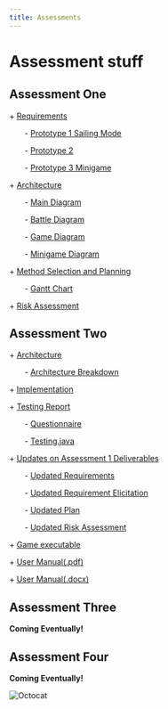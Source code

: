 ```yaml
---
title: Assessments
---
```


Assessment stuff
=====


## Assessment One
<p> + <a href="https://github.com/7SeasOfSomething/All-Hands-On-Deck/blob/master/docs/assessment1/req1.pdf">Requirements </a></p>

<p> &nbsp;&nbsp;&nbsp;&nbsp;&nbsp;&nbsp; - <a href="https://raw.githubusercontent.com/7SeasOfSomething/All-Hands-On-Deck/master/docs/assessment1/prototypes/SailingModePrototype1.jpg">Prototype 1 Sailing Mode</a></p>
<p> &nbsp;&nbsp;&nbsp;&nbsp;&nbsp;&nbsp; - <a href="https://raw.githubusercontent.com/7SeasOfSomething/All-Hands-On-Deck/master/docs/assessment1/prototypes/Prototype2.jpg">Prototype 2</a></p>
<p> &nbsp;&nbsp;&nbsp;&nbsp;&nbsp;&nbsp; - <a href="https://raw.githubusercontent.com/7SeasOfSomething/All-Hands-On-Deck/master/docs/assessment1/prototypes/MinigamePrototype3.jpg">Prototype 3 Minigame</a></p>


<p> + <a href="https://github.com/7SeasOfSomething/All-Hands-On-Deck/blob/master/docs/assessment1/arch1.pdf">Architecture</a></p>

<p> &nbsp;&nbsp;&nbsp;&nbsp;&nbsp;&nbsp; - <a href="https://raw.githubusercontent.com/7SeasOfSomething/All-Hands-On-Deck/master/docs/assessment1/architecture/ArchitectureMain.jpg">Main Diagram</a></p>
<p> &nbsp;&nbsp;&nbsp;&nbsp;&nbsp;&nbsp; - <a href="https://raw.githubusercontent.com/7SeasOfSomething/All-Hands-On-Deck/master/docs/assessment1/architecture/ActivityDiagramBattle.jpg">Battle Diagram</a></p>
<p> &nbsp;&nbsp;&nbsp;&nbsp;&nbsp;&nbsp; - <a href="https://raw.githubusercontent.com/7SeasOfSomething/All-Hands-On-Deck/master/docs/assessment1/architecture/ActivityDiagramGame.jpg">Game Diagram</a></p>
<p> &nbsp;&nbsp;&nbsp;&nbsp;&nbsp;&nbsp; - <a href="https://raw.githubusercontent.com/7SeasOfSomething/All-Hands-On-Deck/master/docs/assessment1/architecture/ActivityDiagramMinigame.jpg">Minigame Diagram</a></p>


<p> + <a href="https://github.com/7SeasOfSomething/All-Hands-On-Deck/blob/master/docs/assessment1/plan1.pdf">Method Selection and Planning</a></p> 

<p> &nbsp;&nbsp;&nbsp;&nbsp;&nbsp;&nbsp; - <a href="https://github.com/7SeasOfSomething/All-Hands-On-Deck/blob/master/docs/assessment1/GanttChart1.pdf">Gantt Chart</a></p>


<p> + <a href="https://github.com/7SeasOfSomething/All-Hands-On-Deck/blob/master/docs/assessment1/risk1.pdf">Risk Assessment</a></p>

## Assessment Two

<p> + <a href="https://github.com/7SeasOfSomething/All-Hands-On-Deck/blob/master/docs/assessments2/Arch2%20(1).pdf">Architecture</a></p>

<p> &nbsp;&nbsp;&nbsp;&nbsp;&nbsp;&nbsp; - <a href="https://github.com/7SeasOfSomething/All-Hands-On-Deck/blob/master/docs/assessments2/Architecture%20Breakdown%20(1).pdf">Architecture Breakdown</a></p>


<p> + <a href="https://github.com/7SeasOfSomething/All-Hands-On-Deck/blob/master/docs/assessments2/Impl2.pdf">Implementation</a></p>

<p> + <a href="https://github.com/7SeasOfSomething/All-Hands-On-Deck/blob/master/docs/assessments2/Test2.pdf">Testing Report</a></p>

<p> &nbsp;&nbsp;&nbsp;&nbsp;&nbsp;&nbsp; - <a href="https://github.com/7SeasOfSomething/All-Hands-On-Deck/blob/master/docs/assessments2/Non-Functional%20Requirements%20Test.pdf">Questionnaire</a></p>
<p> &nbsp;&nbsp;&nbsp;&nbsp;&nbsp;&nbsp; - <a href="https://github.com/7SeasOfSomething/All-Hands-On-Deck/blob/master/docs/assessments2/Testing.java">Testing.java</a></p>

<p> + <a href="https://github.com/7SeasOfSomething/All-Hands-On-Deck/blob/master/docs/assessment2/Updates2.pdf">Updates on Assessment 1 Deliverables</a></p>

<p> &nbsp;&nbsp;&nbsp;&nbsp;&nbsp;&nbsp; - <a href="https://github.com/7SeasOfSomething/All-Hands-On-Deck/blob/master/docs/assessments2/Updates2.pdf">Updated Requirements</a></p>
<p> &nbsp;&nbsp;&nbsp;&nbsp;&nbsp;&nbsp; - <a href="https://github.com/7SeasOfSomething/All-Hands-On-Deck/blob/master/docs/assessments2/Updated%20Requirements%20Elicitation.pdf">Updated Requirement Elicitation</a></p>
<p> &nbsp;&nbsp;&nbsp;&nbsp;&nbsp;&nbsp; - <a href="https://github.com/7SeasOfSomething/All-Hands-On-Deck/blob/master/docs/assessments2/Updated%20Plan.pdf">Updated Plan</a></p>
<p> &nbsp;&nbsp;&nbsp;&nbsp;&nbsp;&nbsp; - <a href="https://github.com/7SeasOfSomething/All-Hands-On-Deck/blob/master/docs/assessments2/Updated%20Risk%20Assessment.pdf">Updated Risk Assessment</a></p>



 
<p> + <a href="https://github.com/7SeasOfSomething/All-Hands-On-Deck/blob/master/docs/assessment2/Updates2.pdf">Game executable</a></p>


<p> + <a href="https://github.com/7SeasOfSomething/All-Hands-On-Deck/blob/master/docs/assessments2/User%20Manual.pdf">User Manual(.pdf)</a></p>
<p> + <a href="https://github.com/7SeasOfSomething/All-Hands-On-Deck/blob/master/docs/assessments2/User%20Manual.docx">User Manual(.docx)</a></p>

## Assessment Three
**Coming Eventually!**
## Assessment Four
**Coming Eventually!**

![Octocat](https://assets-cdn.github.com/images/icons/emoji/octocat.png)
